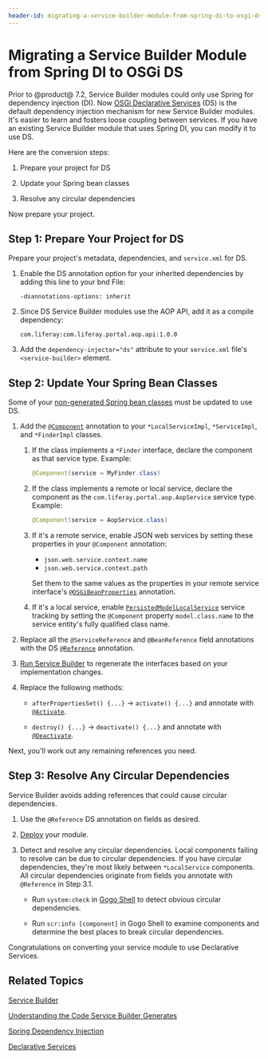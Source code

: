 ```yaml
---
header-id: migrating-a-service-builder-module-from-spring-di-to-osgi-ds
---
```


# Migrating a Service Builder Module from Spring DI to OSGi DS

Prior to @product@ 7.2, Service Builder modules could only use Spring for
dependency injection (DI). Now [OSGi Declarative
Services](/docs/7-2/frameworks/-/knowledge_base/f/declarative-services) (DS) is
the default dependency injection mechanism for new Service Builder modules. It's
easier to learn and fosters loose coupling between services. If you have an
existing Service Builder module that uses Spring DI, you can modify it to use
DS. 

Here are the conversion steps:

1.  Prepare your project for DS 

2.  Update your Spring bean classes 

3.  Resolve any circular dependencies 

Now prepare your project. 

## Step 1: Prepare Your Project for DS

Prepare your project's metadata, dependencies, and `service.xml` for DS. 

1.  Enable the DS annotation option for your inherited dependencies by 
    adding this line to your bnd File:

    ```
    -dsannotations-options: inherit
    ```

2.  Since DS Service Builder modules use the AOP API, add it as a compile 
    dependency: 

    ```
    com.liferay:com.liferay.portal.aop.api:1.0.0
    ```

3.  Add the `dependency-injector="ds"` attribute to your `service.xml` 
    file's `<service-builder>` element. 

## Step 2: Update Your Spring Bean Classes

Some of your [non-generated Spring bean
classes](/docs/7-2/appdev/-/knowledge_base/a/understanding-the-code-generated-by-service-builder)
must be updated to use DS. 

1.  Add the [`@Component`](https://osgi.org/javadoc/r6/cmpn/org/osgi/service/component/annotations/Component.html)
    annotation to your `*LocalServiceImpl`, `*ServiceImpl`, and `*FinderImpl`
    classes. 

    1.  If the class implements a `*Finder` interface, declare the component as 
        that service type. Example: 

        ```java
        @Component(service = MyFinder.class)
        ```
    
    2.  If the class implements a remote or local service, declare the component
        as the `com.liferay.portal.aop.AopService` service type. Example:

        ```java
        @Component(service = AopService.class)
        ```

    3.  If it's a remote service, enable JSON web services by setting these 
        properties in your `@Component` annotation:

        -   `json.web.service.context.name`
        -   `json.web.service.context.path`
    
        Set them to the same values as the properties in your remote service
        interface's
        [`@OSGiBeanProperties`](https://docs.liferay.com/ce/portal/7.2-latest/javadocs/portal-kernel/com/liferay/portal/kernel/spring/osgi/OSGiBeanProperties.html)
        annotation. 
    
    4.  If it's a local service, enable [`PersistedModelLocalService`](https://docs.liferay.com/ce/portal/7.2-latest/javadocs/portal-kernel/com/liferay/portal/kernel/service/PersistedModelLocalService.html)
        service tracking by setting the `@Component` property
        `model.class.name` to the service entity's fully qualified class name. 

2.  Replace all the `@ServiceReference` and `@BeanReference` field annotations 
    with the DS
    [`@Reference`](https://osgi.org/javadoc/r6/cmpn/org/osgi/service/component/annotations/Reference.html)
    annotation. 
    
3.  [Run Service Builder](/docs/7-2/appdev/-/knowledge_base/a/running-service-builder)
    to regenerate the interfaces based on your implementation changes. 

4.  Replace the following methods:

    -   `afterPropertiesSet() {...}` &rarr; `activate() {...}` and annotate with
        [`@Activate`](https://osgi.org/javadoc/r6/cmpn/org/osgi/service/component/annotations/Activate.html).

    -   `destroy() {...}` &rarr; `deactivate() {...}` and annotate with 
        [`@Deactivate`](https://osgi.org/javadoc/r6/cmpn/org/osgi/service/component/annotations/Deactivate.html). 

Next, you'll work out any remaining references you need. 

## Step 3: Resolve Any Circular Dependencies

Service Builder avoids adding references that could cause circular
dependencies.
    
1.  Use the `@Reference` DS annotation on fields as desired. 

2.  [Deploy](/docs/7-2/reference/-/knowledge_base/r/deploying-a-project)
    your module. 

3.  Detect and resolve any circular dependencies. Local components failing to 
    resolve can be due to circular dependencies. If you have circular
    dependencies, they're most likely between `*LocalService` components. All
    circular dependencies originate from fields you annotate with `@Reference`
    in Step 3.1. 

    -   Run `system:check` in [Gogo
        Shell](/docs/7-2/reference/-/knowledge_base/r/gogo-shell) to detect
        obvious circular dependencies.

    -   Run `scr:info [component]` in Gogo Shell to examine components and 
        determine the best places to break circular dependencies. 

Congratulations on converting your service module to use Declarative Services. 

## Related Topics 

[Service Builder](/docs/7-2/appdev/-/knowledge_base/a/service-builder)

[Understanding the Code Service Builder Generates](/docs/7-2/appdev/-/knowledge_base/a/understanding-the-code-generated-by-service-builder)

[Spring Dependency Injection](/docs/7-2/frameworks/-/knowledge_base/f/spring-dependency-injection)

[Declarative Services](/docs/7-2/frameworks/-/knowledge_base/f/declarative-services)
